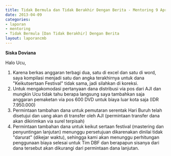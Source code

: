 ```yaml
---
title: Tidak Bermula dan Tidak Berakhir Dengan Berita - Mentoring 9 April 2013
date: 2013-04-09
categories:
- laporan
- mentoring
- Tidak Bermula [Dan Tidak Berakhir] Dengan Berita
layout: laporancmb
---
```


**Siska Doviana**

Halo Ucu,

1. Karena berkas anggaran terbagi dua, satu di excel dan satu di word, saya kompilasi menjadi satu dan angka terakhirnya untuk dana "Keikutsertaan Festival" tidak sama, jadi silahkan di koreksi.
2. Untuk mengakomodasi pertanyaan dana distribusi via pos dari AJI dan mungkin Ucu tidak tahu berapa langsung saya tambahkan saja anggaran pemaketan via pos 600 DVD untuk biaya luar kota saja (IDR 7.950.000)
3. Permintaan tambahan dana untuk pemutaran serentak Hari Buruh telah disetujui dan uang akan di transfer oleh AJI (permintaan transfer dana akan dikirimkan via surel terpisah)
4. Permintaan tambahan dana untuk keikut sertaan festival (mastering dan penyuntingan lanjutan) menunggu persetujuan dikarenakan dinilai tidak "darurat" (dikejar waktu), sehingga kami akan menunggu perhitungan penggunaan biaya selesai untuk Tim DBF dan berapapun sisanya dari dana tersebut akan dikurangi dari permintaan dana lanjutan.
